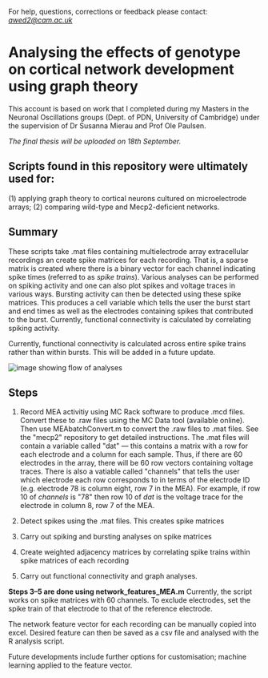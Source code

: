 For help, questions, corrections or feedback please contact: *awed2@cam.ac.uk*

# Analysing the effects of genotype on cortical network development using graph theory
This account is based on work that I completed during my Masters in the Neuronal Oscillations groups (Dept. of PDN, University of Cambridge) under the supervision of Dr Susanna Mierau and Prof Ole Paulsen.



*The final thesis will be uploaded on 18th September.*



## Scripts found in this repository were ultimately used for: 
(1) applying graph theory to cortical neurons cultured on microelectrode arrays; (2) comparing wild-type and Mecp2-deficient networks.


## Summary
These scripts take .mat files containing multielectrode array extracellular recordings an create spike matrices for each recording. That is, a sparse matrix is created where there is a binary vector for each channel indicating spike times (referred to as *spike trains*). Various analyses can be performed on spiking activity and one can also plot spikes and voltage traces in various ways. Bursting activity can then be detected using these spike matrices. This produces a cell variable which tells the user the burst start and end times as well as the electrodes containing spikes that contributed to the burst. Currently, functional connectivity is calculated by correlating spiking activity.

Currently, functional connectivity is calculated across entire spike trains rather than within bursts. This will be added in a future update.

![image showing flow of analyses](analysis_flow_summary.png)

## Steps

1. Record MEA activitiy using MC Rack software to produce .mcd files. Convert these to .raw files using the MC Data tool (available online). Then use MEAbatchConvert.m to convert the .raw files to .mat files. See the "mecp2" repository to get detailed instructions. The .mat files will contain a variable called "dat" — this contains a matrix with a row for each electrode and a column for each sample. Thus, if there are 60 electrodes in the array, there will be 60 row vectors containing voltage traces. There is also a vatiable called "channels" that tells the user which electrode each row corresponds to in terms of the electrode ID (e.g. electrode 78 is column eight, row 7 in the MEA). For example, if row 10 of *channels* is "78" then row 10 of *dat* is the voltage trace for the electrode in column 8, row 7 of the MEA.


2. Detect spikes using the .mat files. This creates spike matrices

3. Carry out spiking and bursting analyses on spike matrices

4. Create weighted adjacency matrices by correlating spike trains within spike matrices of each recording

5. Carry out functional connectivity and graph analyses.

**Steps 3–5 are done using network_features_MEA.m**
Currently, the script works on spike matrices with 60 channels. To exclude electrodes, set the spike train of that electrode to that of the reference electrode.

The network feature vector for each recording can be manually copied into excel. Desired feature can then be saved as a csv file and analysed with the R analysis script.

Future developments include further options for customisation; machine learning applied to the feature vector.
